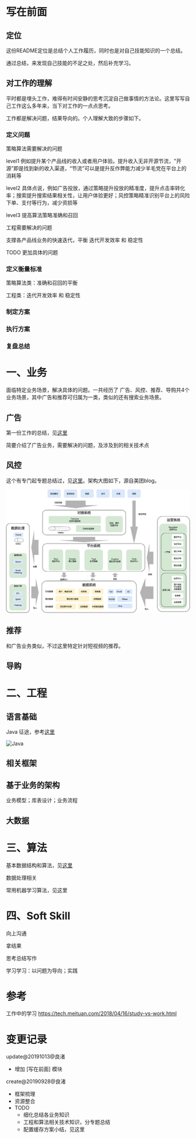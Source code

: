 # 写在前面

## 定位

这份README定位是总结个人工作履历，同时也是对自己技能知识的一个总结。

通过总结，来发现自己技能的不足之处，然后补充学习。



## 对工作的理解

平时都是埋头工作，难得有时间安静的思考沉淀自己做事情的方法论。这里写写自己工作这么多年来，当下对工作的一点点思考。

工作都是解决问题，结果导向的。个人理解大致的步骤如下。



### 定义问题

策略算法需要解决的问题

level1 例如提升某个产品线的收入或者用户体验。提升收入无非开源节流，"开源”即是找到新的收入渠道，“节流”可以是提升反作弊能力减少羊毛党在平台上的消耗等

level2 具体点说，例如广告投放，通过策略提升投放的精准度，提升点击率转化率；搜索提升搜索结果相关性，让用户体验更好；风控策略精准识别平台上的风险下单、支付等行为，减少资损等

level3 提高算法策略准确和召回 



工程需要解决的问题

支撑各产品线业务的快速迭代，平衡 迭代开发效率 和 稳定性

TODO 更加具体的问题



### 定义衡量标准

策略算法类：准确和召回的平衡

工程类：迭代开发效率 和 稳定性



### 制定方案



### 执行方案



### 复盘总结





# 一、业务

面临特定业务场景，解决具体的问题。一共经历了 广告、风控、推荐、导购共4个业务场景，其中广告和推荐可归属为一类，类似的还有搜索业务场景。



## 广告

第一份工作的总结，见[这里](https://github.com/yangliang1415/blog/blob/master/temp/first_work.md)

简要介绍了广告业务，需要解决的问题，及涉及到的相关技术点



## 风控

这个有专门起专题总结过，见[这里](https://github.com/yangliang1415/awesome-risk-control)。架构大图如下，源自美团blog。

![VC](temp/pic/meituan_riskcontrol_architure.png)





## 推荐

和广告业务类似，不过这里特定针对短视频的推荐。



## 导购



# 二、工程

## 语言基础



Java 征途，参考[这里]()

![Java](/Users/yangliang/workspace/blog/temp/pic/Java_Tech.jpg)



## 相关框架



## 基于业务的架构

业务模型；库表设计；业务流程



## 大数据





# 三、算法

基本数据结构和算法，见[这里](https://github.com/yangliang1415/algo)



数据处理相关



常用机器学习算法，见这里





# 四、Soft Skill

向上沟通

拿结果

思考总结写作

学习学习：以问题为导向；实践



# 参考

工作中的学习 https://tech.meituan.com/2018/04/16/study-vs-work.html



# 变更记录

update@20191013@良渚

- 增加 [写在前面] 模块



create@20190928@良渚

* 框架梳理
* 资源整合
* TODO
  * 细化总结各业务知识
  * 工程和算法相关技术知识，分专题总结
  * 配置缓存方案小结，见这里